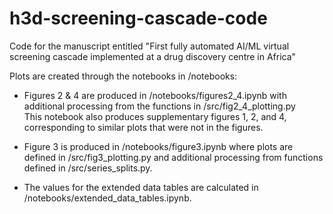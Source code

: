# h3d-screening-cascade-code
Code for the manuscript entitled "First fully automated AI/ML virtual screening cascade implemented at a drug discovery centre in Africa"

Plots are created through the notebooks in /notebooks:

* Figures 2 & 4 are produced in /notebooks/figures2_4.ipynb with additional processing from the functions in /src/fig2_4_plotting.py
<br>This notebook also produces supplementary figures 1, 2, and 4, corresponding to similar plots that were not in the figures.

* Figure 3 is produced in /notebooks/figure3.ipynb where plots are defined in /src/fig3_plotting.py and additional processing from functions defined in /src/series_splits.py.

* The values for the extended data tables are calculated in /notebooks/extended_data_tables.ipynb.
